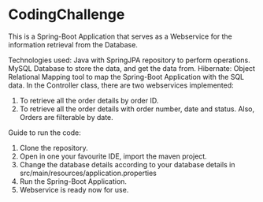 # CodingChallenge

This is a Spring-Boot Application that serves as a Webservice for the information retrieval from the Database.

Technologies used: Java with SpringJPA repository to perform operations.
MySQL Database to store the data, and get the data from.
Hibernate: Object Relational Mapping tool to map the Spring-Boot Application with the SQL data.
In the Controller class, there are two webservices implemented:
1. To retrieve all the order details by order ID.
2. To retrieve all the order details with order number, date and status. Also, Orders are filterable by date.

Guide to run the code:
1. Clone the repository.
2. Open in one your favourite IDE, import the maven project.
3. Change the database details according to your database details in src/main/resources/application.properties
4. Run the Spring-Boot Application.
5. Webservice is ready now for use.
